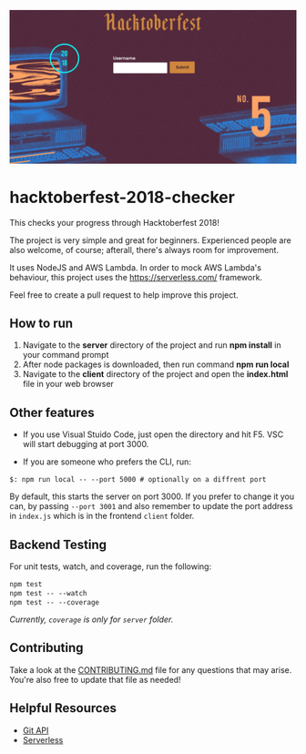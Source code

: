 ![App-front](doc-images/App-front.JPG)

# hacktoberfest-2018-checker

This checks your progress through Hacktoberfest 2018!

The project is very simple and great for beginners. Experienced people are also welcome, of course; afterall, there's always room for improvement.

It uses NodeJS and AWS Lambda. In order to mock AWS Lambda's behaviour, this project uses the https://serverless.com/ framework.

Feel free to create a pull request to help improve this project.

## How to run

1. Navigate to the **server** directory of the project and run **npm install** in your command prompt
2. After node packages is downloaded, then run command **npm run local** 
3. Navigate to the **client** directory of the project and open the **index.html** file in your web browser

## Other features

- If you use Visual Stuido Code, just open the directory and hit F5. VSC will start debugging at port 3000.

- If you are someone who prefers the CLI, run:

```
$: npm run local -- --port 5000 # optionally on a diffrent port
```

By default, this starts the server on port 3000. If you prefer
to change it you can, by passing `--port 3001` and also remember to update
the port address in `index.js` which is in the frontend `client` folder.


## Backend Testing

For unit tests, watch, and coverage, run the following:

```
npm test
npm test -- --watch
npm test -- --coverage
```

_Currently, `coverage` is only for `server` folder._

## Contributing

Take a look at the [CONTRIBUTING.md](https://github.com/tminussi/hacktoberfest-2018-checker/blob/master/CONTRIBUTING.md) file for any questions that may arise. You're also free to update that file as needed!

## Helpful Resources

- [Git API](https://developer.github.com/v3/?)
- [Serverless](https://serverless.com/framework/docs/)
